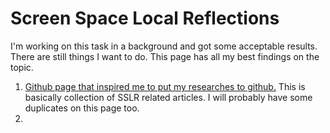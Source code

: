 # Screen Space Local Reflections

I'm working on this task in a background and got some acceptable results. There are still things I want to do. This page has all my best findings on the topic.

1. [Github page that inspired me to put my researches to github.](https://github.com/variablestudio/var-research/blob/fec0514203b39a607a76b87a4e236fc1be47d68a/graphics/ssr/README.md)
This is basically collection of SSLR related articles. I will probably have some duplicates on this page too.
2. 



